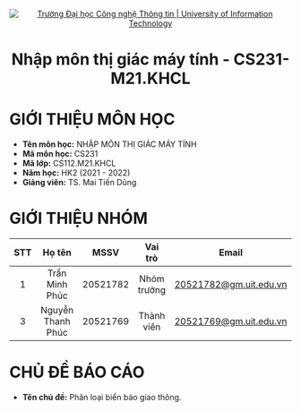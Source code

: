 <!-- Banner -->
<p align="center">
  <a href="https://www.uit.edu.vn/" title="Trường Đại học Công nghệ Thông tin" style="border: none;">
    <img src="https://i.imgur.com/WmMnSRt.png" alt="Trường Đại học Công nghệ Thông tin | University of Information Technology">
  </a>
</p>
<h1 align="center">Nhập môn thị giác máy tính - CS231-M21.KHCL</h1>

# GIỚI THIỆU MÔN HỌC
- **Tên môn học:** NHẬP MÔN THỊ GIÁC MÁY TÍNH
- **Mã môn học:** CS231
- **Mã lớp:** CS112.M21.KHCL
- **Năm học:** HK2 (2021 - 2022)
- **Giảng viên:** TS. Mai Tiến Dũng
# GIỚI THIỆU NHÓM
| STT | Họ tên | MSSV | Vai trò | Email | Github |
| :---: | :---: | :---: | :---: | :---: | :---: |
| 1 | Trần Minh Phúc | 20521782 | Nhóm trưởng | 20521782@gm.uit.edu.vn | 20521782 |
| 3 | Nguyễn Thanh Phúc | 20521769 | Thành viên | 20521769@gm.uit.edu.vn | https://github.com/nguyenthanhphuc080402 |
# CHỦ ĐỀ BÁO CÁO
- **Tên chủ đề:** Phân loại biển báo giao thông.

